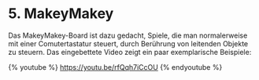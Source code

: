 # 5. MakeyMakey

Das MakeyMakey-Board ist dazu gedacht, Spiele, die man normalerweise mit einer Comutertastatur steuert, durch Berührung von leitenden Objekte zu steuern. Das eingebettete Video zeigt ein paar exemplarische Beispiele:

{% youtube %}
https://youtu.be/rfQqh7iCcOU
{% endyoutube %}
